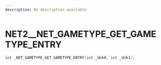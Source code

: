 ```yaml
---
description: No description available 
---
```


# NET2\__NET_GAMETYPE_GET_GAMETYPE_ENTRY

```cpp
int _NET_GAMETYPE_GET_GAMETYPE_ENTRY(int _Unk0, int _Unk1);
```